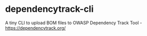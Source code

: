 # dependencytrack-cli
A tiny CLI to upload BOM files to OWASP Dependency Track Tool - https://dependencytrack.org/
